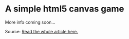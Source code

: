# A simple html5 canvas game

More info coming soon...

Source: [Read the whole article here.](http://www.lostdecadegames.com/how-to-make-a-simple-html5-canvas-game/)
